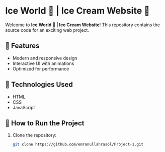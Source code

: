 # Ice World 🍦 | Ice Cream Website 🚀

Welcome to **Ice World 🍦 | Ice Cream Website**! This repository contains the source code for an exciting web project.

## 📌 Features
- Modern and responsive design  
- Interactive UI with animations  
- Optimized for performance  

## 🔧 Technologies Used
- HTML  
- CSS  
- JavaScript  

## 🚀 How to Run the Project
1. Clone the repository:  
   ```bash
   git clone https://github.com/emranullahrasol/Project-1.git
